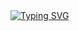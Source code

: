 
<a href="https://git.io/typing-svg">
  <img src="https://readme-typing-svg.demolab.com?font=Gill+Sans&size=30&duration=4000&pause=1000&color=FFFFFF&background=001D3300&center=true&vCenter=true&width=500&height=100&lines=Hello+visitor!;Hope+we+met+before.;This+is+Mustafa+Donmez." alt="Typing SVG" />
</a>
